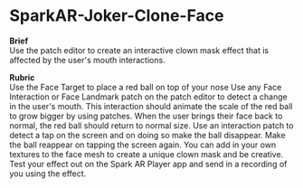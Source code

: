 # SparkAR-Joker-Clone-Face

<b> Brief </b> <br>
Use the patch editor to create an interactive clown mask effect that is affected by the user's mouth interactions.

<b> Rubric </b> <br>
Use the Face Target to place a red ball on top of your nose
Use any Face Interaction or Face Landmark patch on the patch editor to detect a change in the user's mouth.
This interaction should animate the scale of the red ball to grow bigger by using patches.
When the user brings their face back to normal, the red ball should return to normal size.
Use an interaction patch to detect a tap on the screen and on doing so make the ball disappear.
Make the ball reappear on tapping the screen again.
You can add in your own textures to the face mesh to create a unique clown mask and be creative.
Test your effect out on the Spark AR Player app and send in a recording of you using the effect.
